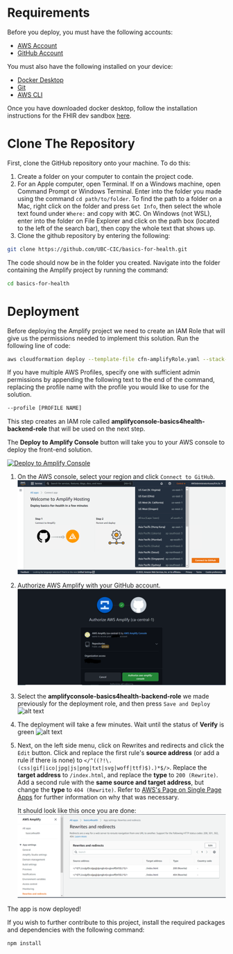 # Requirements

Before you deploy, you must have the following accounts:

- [AWS Account](https://aws.amazon.com/account/)
- [GitHub Account](https://github.com/)

You must also have the following installed on your device:

- [Docker Desktop](https://www.docker.com/products/docker-desktop/)
- [Git](https://git-scm.com/downloads)
- [AWS CLI](https://aws.amazon.com/cli/)

Once you have downloaded docker desktop, follow the installation instructions for the FHIR dev sandbox [here](https://github.com/smart-on-fhir/smart-dev-sandbox).

# Clone The Repository

First, clone the GitHub repository onto your machine. To do this:

1. Create a folder on your computer to contain the project code.
2. For an Apple computer, open Terminal. If on a Windows machine, open Command Prompt or Windows Terminal. Enter into the folder you made using the command `cd path/to/folder`. To find the path to a folder on a Mac, right click on the folder and press `Get Info`, then select the whole text found under `Where:` and copy with ⌘C. On Windows (not WSL), enter into the folder on File Explorer and click on the path box (located to the left of the search bar), then copy the whole text that shows up.
3. Clone the github repository by entering the following:

```bash
git clone https://github.com/UBC-CIC/basics-for-health.git
```

The code should now be in the folder you created. Navigate into the folder containing the Amplify project by running the command:

```bash
cd basics-for-health
```

# Deployment

Before deploying the Amplify project we need to create an IAM Role that will give us the permissions needed to implement this solution. Run the following line of code:

```bash
aws cloudformation deploy --template-file cfn-amplifyRole.yaml --stack-name amplifyconsole-basics4health-backend-role --capabilities CAPABILITY_NAMED_IAM
```

If you have multiple AWS Profiles, specify one with sufficient admin permissions by appending the following text to the end of the command, replacing the profile name with the profile you would like to use for the solution.

```bash
--profile [PROFILE NAME]
```

This step creates an IAM role called **amplifyconsole-basics4health-backend-role** that will be used on the next step.

The **Deploy to Amplify Console** button will take you to your AWS console to deploy the front-end solution.

<a href="https://console.aws.amazon.com/amplify/home#/deploy?repo=https://github.com/UBC-CIC/basics-for-health">
    <img src="https://oneclick.amplifyapp.com/button.svg" alt="Deploy to Amplify Console">
</a>

1. On the AWS console, select your region and click `Connect to GitHub`.
   ![alt text](images/deployment.png)
2. Authorize AWS Amplify with your GitHub account.
   ![alt text](images/deployment2.PNG)
3. Select the **amplifyconsole-basics4health-backend-role** we made previously for the deployment role, and then press `Save and Deploy`
   ![alt text](images/deployment3.png)
4. The deployment will take a few minutes. Wait until the status of **Verify** is green
   ![alt text](images/deployment4.png)
5. Next, on the left side menu, click on Rewrites and redirects and click the `Edit` button. Click and replace the first rule's **source address** (or add a rule if there is none) to `</^((?!\.(css|gif|ico|jpg|js|png|txt|svg|woff|ttf)$).)*$/>`. Replace the **target address** to `/index.html`, and replace the **type** to `200 (Rewrite)`. Add a second rule with the **same source and target address**, but change the **type** to `404 (Rewrite)`. Refer to [AWS's Page on Single Page Apps](https://docs.aws.amazon.com/amplify/latest/userguide/redirects.html#redirects-for-single-page-web-apps-spa) for further information on why that was necessary.
    
    It should look like this once you are done:
    ![alt text](images/deployment5.png)

The app is now deployed!

If you wish to further contribute to this project, install the required packages and dependencies with the following command:

```bash
npm install
```